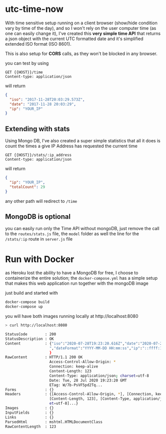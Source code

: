# utc-time-now

With time sensitive setup running on a client browser (show/hide condition vary by time of the day), and so I won't rely on the user computer time (as one can easily change it), I've created this **very simple time API** that returns a json object with the current UTC formatted date and it's simplified extended ISO format (ISO 8601).

This is also setup for **CORS** calls, as they won't be blocked in any browser.

you can test by using

```text
GET {{HOST}}/time
Content-type: application/json
```

will return

```json
{
  "iso": "2017-11-28T20:03:29.573Z",
  "date": "2017-11-28 20:03:29",
  "ip": "YOUR_IP"
}
```

## Extending with stats

Using Mongo DB, I've also created a super simple statistics that all it does is count the times a give IP Address has requested the current time

```text
GET {{HOST}}/stats/:ip_address
Content-type: application/json
```

will return

```json
{
  "ip": "YOUR_IP",
  "totalCount": 29
}
```

any other path will redirect to `/time`

## MongoDB is optional

you can easily run only the Time API without mongoDB, just remove the call to the `routes/stats.js` file, the `model` folder as well the line for the `/stats/:ip` route in `server.js` file

# Run with Docker

as Heroku lost the ability to have a MongoDB for free, I choose to containerize the entire solution; the `docker-compose.yml` has a simple setup that makes this web application run together with the mongoDB image

just build and started with

```bash
docker-compose build
docker-compose up
```

you will have both images running locally at http://localhost:8080

```bash
> curl http://localhost:8080

StatusCode        : 200
StatusDescription : OK
Content           : {"iso":"2020-07-28T19:23:20.616Z","date":"2020-07-28 19:23:20 
                    ","dateFormat":"YYYY-MM-DD HH:mm:ss","ip":"::ffff:172.19.0.1" 
                    }
RawContent        : HTTP/1.1 200 OK
                    Access-Control-Allow-Origin: *
                    Connection: keep-alive
                    Content-Length: 123
                    Content-Type: application/json; charset=utf-8
                    Date: Tue, 28 Jul 2020 19:23:20 GMT
                    ETag: W/7b-PsVF5pd2Tq...
Forms             : {}
Headers           : {[Access-Control-Allow-Origin, *], [Connection, keep-alive], 
                    [Content-Length, 123], [Content-Type, application/json; chars 
                    et=utf-8]...}
Images            : {}
InputFields       : {}
Links             : {}
ParsedHtml        : mshtml.HTMLDocumentClass
RawContentLength  : 123
```
